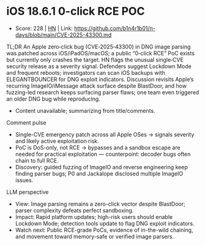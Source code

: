 # iOS 18.6.1 0-click RCE POC

- Score: 228 | [HN](https://news.ycombinator.com/item?id=45019671) | Link: https://github.com/b1n4r1b01/n-days/blob/main/CVE-2025-43300.md

TL;DR
An Apple zero‑click bug (CVE‑2025‑43300) in DNG image parsing was patched across iOS/iPadOS/macOS; a public “0‑click RCE” PoC exists but currently only crashes the target. HN flags the unusual single‑CVE security release as a severity signal. Defenders suggest Lockdown Mode and frequent reboots; investigators can scan iOS backups with ELEGANTBOUNCER for DNG exploit indicators. Discussion revisits Apple’s recurring ImageIO/iMessage attack surface despite BlastDoor, and how fuzzing-led research keeps surfacing parser flaws; one team even triggered an older DNG bug while reproducing.
- Content unavailable; summarizing from title/comments.

Comment pulse
- Single-CVE emergency patch across all Apple OSes → signals severity and likely active exploitation risk.
- PoC is DoS-only, not RCE → bypasses and a sandbox escape are needed for practical exploitation — counterpoint: decoder bugs often chain to full RCE.
- Discovery: guided fuzzing of ImageIO and reverse engineering keep finding parser bugs; P0 and Jackalope disclosed multiple ImageIO issues.

LLM perspective
- View: Image parsing remains a zero-click vector despite BlastDoor; parser complexity defeats perfect sandboxing.
- Impact: Rapid platform updates; high-risk users should enable Lockdown Mode; detection tools update to flag DNG exploit indicators.
- Watch next: Public RCE-grade PoCs, evidence of in-the-wild chaining, and movement toward memory-safe or verified image parsers.
